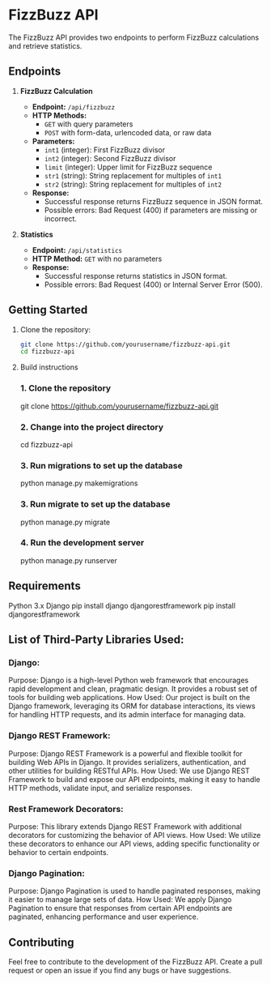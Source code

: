 # FizzBuzz API

The FizzBuzz API provides two endpoints to perform FizzBuzz calculations and retrieve statistics.

## Endpoints

1. **FizzBuzz Calculation**
   - **Endpoint:** `/api/fizzbuzz`
   - **HTTP Methods:**
     - `GET` with query parameters
     - `POST` with form-data, urlencoded data, or raw data
   - **Parameters:**
     - `int1` (integer): First FizzBuzz divisor
     - `int2` (integer): Second FizzBuzz divisor
     - `limit` (integer): Upper limit for FizzBuzz sequence
     - `str1` (string): String replacement for multiples of `int1`
     - `str2` (string): String replacement for multiples of `int2`
   - **Response:**
     - Successful response returns FizzBuzz sequence in JSON format.
     - Possible errors: Bad Request (400) if parameters are missing or incorrect.

2. **Statistics**
   - **Endpoint:** `/api/statistics`
   - **HTTP Method:** `GET` with no parameters
   - **Response:**
     - Successful response returns statistics in JSON format.
     - Possible errors: Bad Request (400) or Internal Server Error (500).

## Getting Started

1. Clone the repository:

   ```bash
   git clone https://github.com/yourusername/fizzbuzz-api.git
   cd fizzbuzz-api
2. Build instructions

    ### 1. Clone the repository
      git clone https://github.com/yourusername/fizzbuzz-api.git

   ### 2. Change into the project directory
      cd fizzbuzz-api
   
   ### 3. Run migrations to set up the database
   python manage.py makemigrations
   
   ### 3. Run migrate to set up the database
   python manage.py migrate

   ### 4. Run the development server
   python manage.py runserver
   
## Requirements
Python 3.x
Django
pip install django
djangorestframework
pip install djangorestframework

## List of Third-Party Libraries Used:
### Django:

Purpose: Django is a high-level Python web framework that encourages rapid development and clean, pragmatic design. It provides a robust set of tools for building web applications.
How Used: Our project is built on the Django framework, leveraging its ORM for database interactions, its views for handling HTTP requests, and its admin interface for managing data.

### Django REST Framework:

Purpose: Django REST Framework is a powerful and flexible toolkit for building Web APIs in Django. It provides serializers, authentication, and other utilities for building RESTful APIs.
How Used: We use Django REST Framework to build and expose our API endpoints, making it easy to handle HTTP methods, validate input, and serialize responses.

### Rest Framework Decorators:

Purpose: This library extends Django REST Framework with additional decorators for customizing the behavior of API views.
How Used: We utilize these decorators to enhance our API views, adding specific functionality or behavior to certain endpoints.

### Django Pagination:

Purpose: Django Pagination is used to handle paginated responses, making it easier to manage large sets of data.
How Used: We apply Django Pagination to ensure that responses from certain API endpoints are paginated, enhancing performance and user experience.

## Contributing
Feel free to contribute to the development of the FizzBuzz API. Create a pull request or open an issue if you find any bugs or have suggestions.

